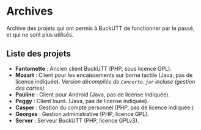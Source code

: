 # Archives

Archive des projets qui ont permis à BuckUTT de fonctionner par le passé, et qui ne sont plus utilisés.

## Liste des projets

* **Fantomette** : Ancien client BuckUTT (PHP, sous licence GPL).
* **Mozart** : Client pour les encaissements sur borne tactile (Java, pas de licence indiquée). *Version décompilée de `Concerto.jar` incluse (gestion des cartes).*
* **Pauline** : Client pour Android (Java, pas de license indiquée).
* **Peggy** : Client lourd. (Java, pas de license indiquée).
* **Casper** : Gestion du compte personnel (PHP, pas de licence indiquée.)
* **Georges** : Gestion administrative (PHP, licence GPL).
* **Server** : Serveur BuckUTT (PHP, licence GPLv3).

